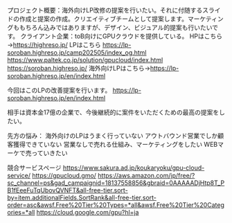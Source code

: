 プロジェクト概要：海外向けLP改修の提案を行いたい。それに付随するスライドの作成と提案の作成。クリエイティブチームとして提案します。マーケティングももちろん込みではありますが、デザイン、ビジュアル的提案も行いたいです。
クライアント企業：toB向けにGPUクラウドを提供している。
    HPはこちら→https://highreso.jp/
    LPはこちら
        https://lp-soroban.highreso.jp/camp202505/index_og.html
        https://www.paltek.co.jp/solution/gpucloud/index.html
        https://soroban.highreso.jp/
    海外向けLPはこちら→https://lp-soroban.highreso.jp/en/index.html

今回はこのLPの改善提案を行います。
    https://lp-soroban.highreso.jp/en/index.html

相手は資本金17億の企業で、今後継続的に案件をいただくための最高の提案をしたい。

先方の悩み：
    海外向けのLPはうまく行っていない
    アウトバウンド営業でしか顧客獲得できていない
    営業なしで売れる仕組み、マーケティングをしたい
    WEBマーケで売っていきたい

競合サービスページ
    https://www.sakura.ad.jp/koukaryoku/gpu-cloud-service/
    https://gpucloud.gmo/
    https://aws.amazon.com/jp/free/?sc_channel=ps&gad_campaignid=18137558856&gbraid=0AAAAADjHtp8T_PB1fEeeFuTqUbovQVNFT&all-free-tier.sort-by=item.additionalFields.SortRank&all-free-tier.sort-order=asc&awsf.Free%20Tier%20Types=*all&awsf.Free%20Tier%20Categories=*all
    https://cloud.google.com/gpu?hl=ja
